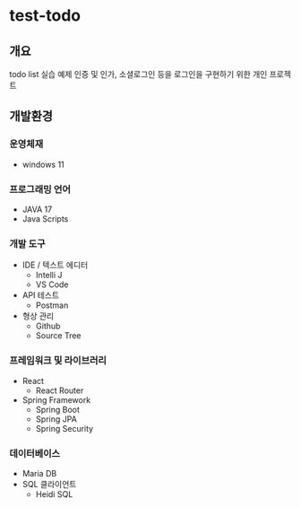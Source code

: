 # test-todo
## 개요
todo list 실습 예제
인증 및 인가, 소셜로그인 등을 로그인을 구현하기 위한 개인 프로젝트

## 개발환경

### 운영체재
- windows 11

### 프로그래밍 언어
- JAVA 17
- Java Scripts

### 개발 도구
- IDE / 텍스트 에디터
  - Intelli J
  - VS Code
- API 테스트
  - Postman
- 형상 관리
  - Github
  - Source Tree

### 프레임워크 및 라이브러리
- React
  - React Router
- Spring Framework
  - Spring Boot
  - Spring JPA
  - Spring Security

### 데이터베이스
- Maria DB
- SQL 클라이언트
  - Heidi SQL





